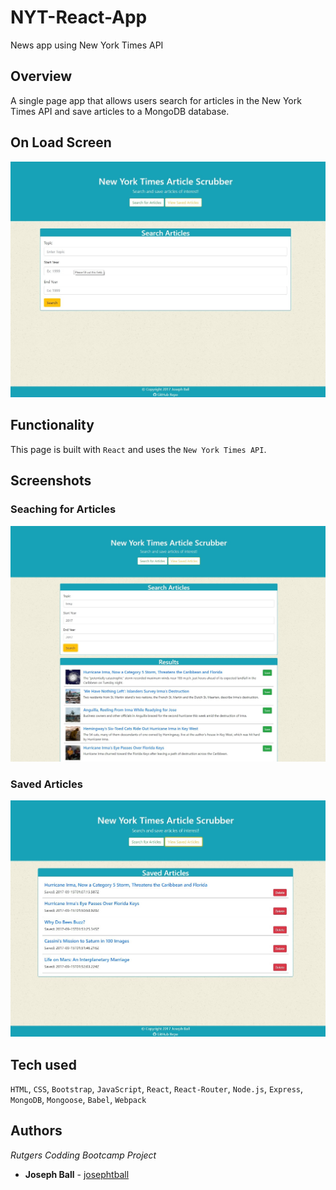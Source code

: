 # NYT-React-App
News app using New York Times API


## Overview
A single page app that allows users search for articles in the New York Times API and save articles to a MongoDB database.


## On Load Screen
![On Load Screen](public/assets/media/screenshots/on-load.jpg)


## Functionality
This page is built with `React` and uses the `New York Times API`.


## Screenshots

### Seaching for Articles
![Seaching for Articles](public/assets/media/screenshots/article-search.jpg)

### Saved Articles
![Saved Articles](public/assets/media/screenshots/saved-articles.jpg)

## Tech used

`HTML`, `CSS`, `Bootstrap`, `JavaScript`, `React`, `React-Router`, `Node.js`, `Express`, `MongoDB`, `Mongoose`, `Babel`, `Webpack`


## Authors
*Rutgers Codding Bootcamp Project*
* **Joseph Ball** - [josephtball](https://github.com/josephtball)